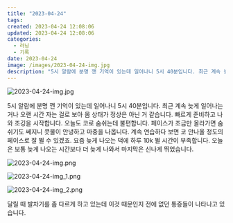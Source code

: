 ```yaml
---
title: "2023-04-24"
tags:
created: 2023-04-24 12:08:06
updated: 2023-04-24 12:08:06
categories:
  - 러닝
  - 기록
date: 2023-04-24
image: /images/2023-04-24-img.jpg
description: "5시 알람에 분명 깬 기억이 있는데 일어나니 5시 40분입니다. 최근 계속 늦게 일어나는 거나 오랜 시간 자는 걸로 보아 몸 상태가 정상은 아닌 거 같습니다. 빠르게 준비하고 나와 조깅을 시작합니다. 오늘도 코로 숨쉬는데 불편합니다. 페이스가 조금만 올라가면 숨쉬기도 쎄지니 콧물이 안녕"
---
```


![2023-04-24-img.jpg](/images/2023-04-24-img.jpg)
 
 

5시 알람에 분명 깬 기억이 있는데 일어나니 5시 40분입니다. 최근 계속 늦게 일어나는 거나 오랜 시간 자는 걸로 보아 몸 상태가 정상은 아닌 거 같습니다.
빠르게 준비하고 나와 조깅을 시작합니다. 오늘도 코로 숨쉬는데 불편합니다. 페이스가 조금만 올라가면 숨쉬기도 쎄지니 콧물이 안녕하고 마중을 나옵니다. 계속 연습하다 보면 코 안나올 정도의 페이스로 잘 뛸 수 있겠죠.
요즘 늦게 나오는 덕에 하루 10k 뛸 시간이 부족합니다. 오늘은 보통 늦게 나오는 시간보다 더 늦게 나와서 마지막은 신나게 뛰었습니다.

 
 ![2023-04-24-img.png](/images/2023-04-24-img.png)
 
 

 
 ![2023-04-24-img_1.png](/images/2023-04-24-img_1.png)
 
 

 
 ![2023-04-24-img_2.png](/images/2023-04-24-img_2.png)
 
 

달릴 때 발차기를 좀 다르게 하고 있는데 이것 때문인지 전에 없던 통증들이 나타나고 있습니다.
